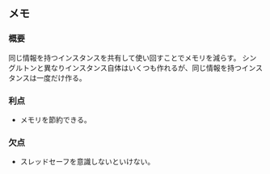 ## メモ

### 概要
同じ情報を持つインスタンスを共有して使い回すことでメモリを減らす。
シングルトンと異なりインスタンス自体はいくつも作れるが、同じ情報を持つインスタンスは一度だけ作る。

### 利点
- メモリを節約できる。

### 欠点
- スレッドセーフを意識しないといけない。